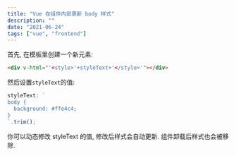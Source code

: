 ```yaml
---
title: "Vue 在组件内部更新 body 样式"
description: ""
date: "2021-06-24"
tags: ["vue", "frontend"]
---
```


首先, 在模板里创建一个新元素:

```html
<div v-html="'<style>'+styleText+'</style>'"></div>
```

然后设置`styleText`的值:

```js
styleText: `
body {
  background: #ffe4c4;
}
`.trim();
```

你可以动态修改 styleText 的值, 修改后样式会自动更新. 组件卸载后样式也会被移除.
